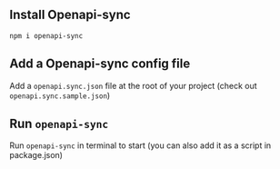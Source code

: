 ## Install Openapi-sync

`npm i openapi-sync`

## Add a Openapi-sync config file

Add a `openapi.sync.json` file at the root of your project (check out `openapi.sync.sample.json`)

## Run `openapi-sync`

Run `openapi-sync` in terminal to start (you can also add it as a script in package.json)
